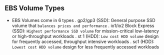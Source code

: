 ## EBS Volume Types

- EBS Volumes come in 6 types
  . gp2/gp3 (SSD): General purpose SSD volume that `balances prices and performance`
  . io1/io2 Block Express (SSD): `Highest performance SSD volume` for mission-critical low-latency or high-throughput workloads
  . st 1 (HDD): `Low cost HDD volume` design for frequently accessed, throughput intensive workloads
  . sc1 (HDD): `Lowest cost HDD volume` design for less frequently accessed workloads
